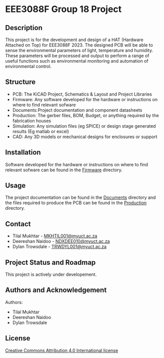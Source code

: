 # EEE3088F Group 18 Project

## Description
This project is for the development and design of a HAT (Hardware Attached on Top) for EEE3088F 2023. The designed PCB will be able to sense the environmental parameters of light, temperature and humidity. These parameters will be processed and output to perform a range of useful functions such as environmental monitoring and automation of environmental control.

## Structure
* PCB: The KiCAD Project, Schematics & Layout and Project Libraries
* Firmware: Any software developed for the hardware or instructions on where to find relevant sofware
* Documents: Project documentation and component datasheets
* Production: The gerber files, BOM, Budget, or anything required by the fabrication houses
* Simulation: Any simulation files (eg SPICE) or design stage generated results (Eg matlab or excel) 
* CAD: Any 3D models or mechanical designs for enclosures or support

## Installation
Software developed for the hardware or instructions on where to find relevant sofware can be found in the [Firmware](https://gitlab.com/eee3088f-group-18/eee3088f-project/-/tree/main/Firmware) directory.

## Usage
The project documentation can be found in the [Documents](https://gitlab.com/eee3088f-group-18/eee3088f-project/-/tree/main/Documents) directory and the files required to produce the PCB can be found in the [Production](https://gitlab.com/eee3088f-group-18/eee3088f-project/-/tree/main/Production) directory.

## Contact
* Tilal Mukhtar - MKHTIL001@myuct.ac.za
* Deereshan Naidoo - NDXDEE010@myuct.ac.za
* Dylan Trowsdale - TRWDYL001@myuct.ac.za

## Project Status and Roadmap
This project is actively under developement.

## Authors and Acknowledgement
Authors:
* Tilal Mukhtar
* Deereshan Naidoo
* Dylan Trowsdale

## License
[Creative Commons Attribution 4.0 International license](https://choosealicense.com/licenses/cc-by-4.0/)
